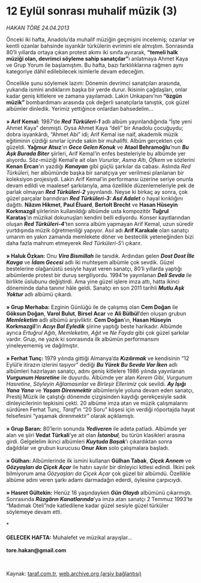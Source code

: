 # 12 Eylül sonrası muhalif müzik (3) 

*HAKAN TÖRE 24.04.2013*

<div class="yazi"><p>Önceki iki hafta, Anadolu’da muhalif müziğin geçmişini incelemiş; ozanlar ve kentli ozanlar bahsinde isyankâr türkülerin evrimini ele almıştım. Sonrasında 80’li yıllarda ortaya çıkan protest akımı iki sınıfa ayırarak, <b>“temeli halk müziği olan, devrimci söyleme sahip sanatçılar”</b>ı anlatmaya Ahmet Kaya ve Grup Yorum ile başlamıştım. Bu hafta, bazı farklılıklarına rağmen aynı kategoriye dâhil edilebilecek isimlerle devam edeceğim.</p>
<p>Öncelikle şunu söylemek lazım: Dönemin devrimci sanatçıları arasında, yukarıda ismini andıklarım başka bir yerde durur. İkisinin çağdaşları, onlar kadar geniş kitlelere ve zamana yayılamadı. Lakin Unkapanı’nın <b>“özgün müzik”</b> bombardımanı arasında çok değerli sanatçılarla tanıştık, çok güzel albümler dinledik. Yerimiz yettiğince onlardan bahsedelim…<br/><br/><b>» Arif Kemal:</b> 1987’de <b><i>Red Türküleri-1</i></b> adlı albüm yayınlandığında “İşte yeni Ahmet Kaya” denmişti. Oysa Ahmet Kaya “deli” bir Anadolu çocuğuydu; dobra isyankârdı, “Ahmet Abi” idi; Arif Kemal ise naif, akademik müzik eğitiminin çizdiği sınırlar içinde sakin bir muhalifti. Albüm gerçekten çok güzeldi. <b>Yağmur Atsız</b>’ın <b><i>Gece Gelen Konuk</i></b> ve <b>Ataol Behramoğlu</b>’nun <b><i>Bu Aşk Burada Biter</i></b> şiirleri, Arif Kemal’in enfes besteleriyle bu albümde yer alıyordu. Söz-müziği Kemal’e ait olan <i>Vururlar</i>, <i>Asma Altı</i>, <i>Öfkem</i> ve sözlerini <b>Kenan Ercan</b>’ın yazdığı <b><i>Kanayan</i></b> gibi güçlü şarkılar da cabası. Aslında <i>Red Türküleri</i>, her albümünde başka bir sanatçıya yer verilmesi planlanan bir koleksiyon projesiydi. Lakin Arif Kemal’in performansı üzerine seriye onunla devam edildi ve maalesef şarkılarıyla, ama özellikle düzenlemeleriyle pek de parlak olmayan <b><i>Red Türküleri</i></b><i>-<b>2</b></i> yayınlandı. Neyse ki birkaç ay sonra, çok güzel parçalar barındıran <b><i>Red Türküleri-3: Asıl Adalet</i></b><i> </i>o hayal kırıklığını dağıttı. <b>Nâzım Hikmet</b>, <b>Paul Éluard</b>, <b>Bertolt Brecht</b> ve <b>Hasan Hüseyin Korkmazgil </b>şiirlerinin kullanıldığı albümde usta kompozitör <b>Tuğrul Karataş</b>’ın müzikal dokunuşları kendini belli ediyordu. Konser kayıtlarından oluşan <b><i>Red Türküleri-4</i></b>’ten sonra albüm yapmayan Arif Kemal, uzun süredir yurtdışında müzik öğretmenliği yapıyor. Asıl adı <b>Arif Karakale</b> olan sanatçı umarım en yakın zamanda memlekete döner ve bestecilik yeteneğinden bizi daha fazla mahrum etmeyerek <i>Red Türküleri-5</i>’i çıkarır.<br/><br/><b>» Haluk Özkan:</b> Onu <b><i>Vira Bismillah</i></b> ile tanıdık. Ardından gelen <b><i>Dost Dost İlle Kavga</i></b> ve <b><i>İdam Gecesi</i></b> adlı iki muhteşem albümle çok sevdik. Güzel bestelerine olağanüstü sesiyle hayat veren sanatçı, 80’li yıllarda yaptığı albümlerde protest bir duruş sergiliyordu. 1994’te yayınlanan <b><i>Deli Sevda</i></b> ile birlikte üslubunu değiştirdi. Ama yine güzel işlere imza attı, hatta ikinci döneminde daha tanınır hâle geldi. Sanatçı en son 2011 tarihli <b><i>Mutlu Aşk Yoktur</i></b> adlı albümü çıkardı.<br/><br/><b>» Grup Merhaba:</b> Ezginin Günlüğü ile de çalışmış olan <b>Cem Doğan</b> ile <b>Göksun Doğan</b>, <b>Varol Bulut</b>, <b>Birsel Acar</b> ve <b>Ali Bülbül</b>’den oluşan grubun <b><i>Memleketim</i></b> adlı albümü arşivliktir. <b>Cem Doğan</b>’ın, <b>Hasan Hüseyin Korkmazgil</b>’in <b><i>Acıyı Bal Eyledik</i></b> şiirine yaptığı beste harikadır. Albümde ayrıca <i>Ertuğrul Ağıtı</i>, <i>Memleketim</i>, <i>Ağıt</i> ve <i>Ne Fayda</i> gibi çok güzel şarkılar vardır. Grup, ne yazık ki sonrasında ilk albümün performansını yineleyememiş ve dağılmıştır.<br/><br/><b>» Ferhat Tunç:</b> 1979 yılında gittiği Almanya’da <b><i>Kızılırmak</i></b> ve kendisinin “12 Eylül’e itirazın izlerini taşıyor” dediği <b><i>Bu Yürek Bu Sevda Var İken</i></b> adlı albümleri hazırlayan sanatçı, adını geniş kitlelere 1986 yılında yayınlanan <b><i>Vurgunum Hasretine</i></b> ile duyurdu. Albümde yer alan <i>Kerem Gibi</i>, <i>Vurgunum Hasretine</i>, <i>Söyleyin Ağlamasınlar</i> ve <i>Birleşir Ellerimiz</i> çok sevildi. <b><i>Ay Işığı Yana Yana</i></b> ve <b><i>Yaşam Direnmektir</i></b> albümleriyle yoluna devam eden sanatçı, Prestij Müzik ile çalıştığı dönemde çizgisinden kaydığı gerekçesiyle sadık dinleyicilerinin tepkisini çekti. 20 albüme imza atan ve müzik çalışmalarını sürdüren Ferhat Tunç, <i>Taraf</i>’ın “20 Soru” köşesi için verdiği röportajda hayat felsefesini “yaşamak direnmektir” olarak açıklamıştı. <br/><br/><b>» Grup Baran:</b> 80’lerin sonunda <b><i>Yediveren</i></b> ile adeta patladı. Albümde yer alan ve şiiri <b>Vedat Türkali</b>’ye ait olan <b><i>İstanbul</i></b><i>,</i> bu türün klasikleri arasına girdi. Gelgelelim ikinci albümleri <b><i>Kuytuda Başak</i></b>’ı çıkardıktan sonra dağıldılar ve grubun kurucusu <b>Onur Akın</b> solo çalışmalara başladı. <br/><br/><b>» Gülhan:</b> Albümlerinde ilk ismini kullanan <b>Gülhan Tabak</b>, <b><i>Çiçek Annem</i></b> ve <b><i>Gözyaşları da Çiçek Açar</i></b> ile hatırı sayılır bir dinleyici kitlesi edindi. İlkini pek bilmiyorum ama <i>Gözyaşları da Çiçek Açar </i>çok güzel bir albümdü. Özellikle albüme adını veren şarkı adamı darmadağın ederdi, öylesine çarpıcıydı.<br/><br/><b>» Hasret Gültekin:</b> Henüz 16 yaşındayken <b><i>Gün Olaydı</i></b> albümünü çıkarmıştı. Sonrasında <b><i>Rüzgârın Kanatlarında</i></b>’ya imza atan sanatçı 2 Temmuz 1993’te “Madımak Oteli”nde katledilene kadar güzel sesiyle güzel türküler söylemeye devam etti.<br/><br/>*<br/><br/><b>GELECEK HAFTA:</b> Muhalefet ve müzikal arayışlar...<br/><br/><b>tore.hakan@gmail.com</b></p>
<p> </p>
</div>

Kaynak: [taraf.com.tr](http://www.taraf.com.tr/hakan-tore/makale-12-eylul-sonrasi-muhalif-muzik-3.htm), [web.archive.org (arşiv bağlantısı)](http://web.archive.org/web/20131107111346/http://www.taraf.com.tr/hakan-tore/makale-12-eylul-sonrasi-muhalif-muzik-3.htm)
